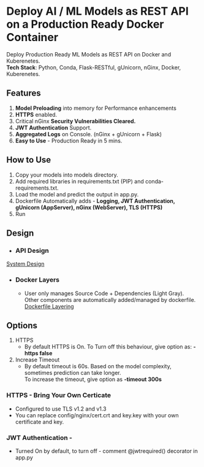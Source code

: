 # Deploy AI / ML Models as REST API on a Production Ready Docker Container
Deploy Production Ready ML Models as REST API on Docker and Kuberenetes. <br /> 
**Tech Stack**: Python, Conda, Flask-RESTful, gUnicorn, nGinx, Docker, Kuberenetes.

## Features
1. **Model Preloading** into memory for Performance enhancements
2. **HTTPS** enabled. 
3. Critical nGinx **Security Vulnerabilities Cleared.** 
4. **JWT Authentication** Support.
5. **Aggregated Logs** on Console. (nGinx + gUnicorn + Flask)
6. **Easy to Use** - Production Ready in 5 mins.

## How to Use
1. Copy your models into models directory.
2. Add required libraries in requirements.txt (PIP) and conda-requirements.txt.
3. Load the model and predict the output in app.py.
4. Dockerfile Automatically adds - **Logging, JWT Authentication, gUnicorn (AppServer), nGinx (WebServer), TLS (HTTPS)** 
5. Run

## Design
- ### API Design
[System Design](illustrations/system_design.png#center) 

- ### Docker Layers 
    - User only manages Source Code + Dependencies (Light Gray).<br /> Other components are automatically added/managed by dockerfile.
[Dockerfile Layering](illustrations/container_design.png#center)


## Options
1. HTTPS
    - By default HTTPS is On. To Turn off this behaviour, give option as: **-https false**
2. Increase Timeout
    - By default timeout is 60s. Based on the model complexity, sometimes prediction can take longer.<br /> To increase the timeout, give option as **-timeout 300s**

### HTTPS - Bring Your Own Certicate
- Configured to use TLS v1.2 and v1.3
- You can replace config/nginx/cert.crt and key.key with your own certificate and key.

### JWT Authentication - 
- Turned On by default, to turn off - comment @jwtrequired() decorator in app.py

